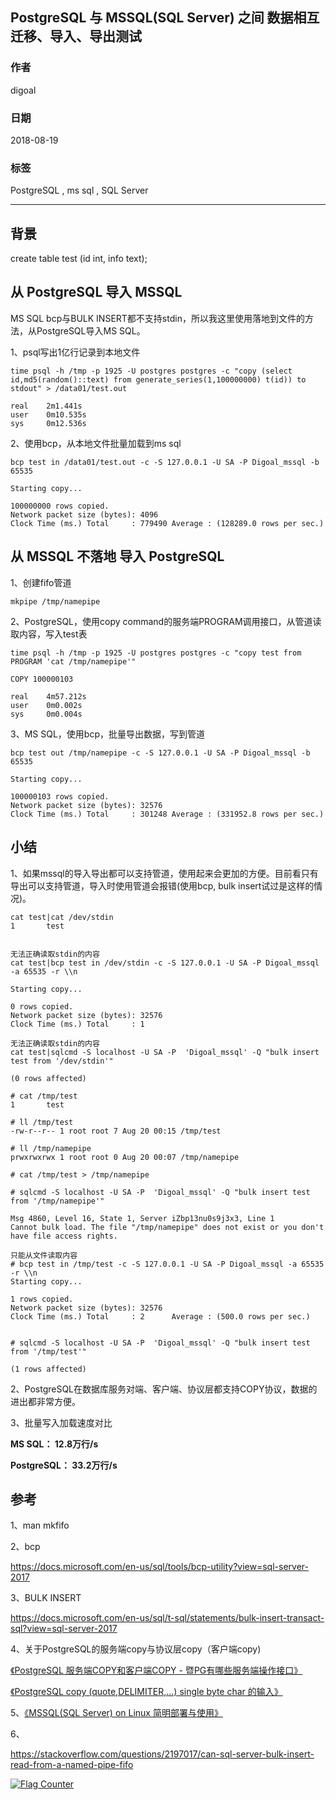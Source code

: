 ## PostgreSQL 与 MSSQL(SQL Server) 之间 数据相互迁移、导入、导出测试
                                                                       
### 作者                                                                       
digoal                                                                       
                                                                       
### 日期                                                                       
2018-08-19                                                                     
                                                                       
### 标签                                                                       
PostgreSQL , ms sql , SQL Server           
                                                                       
----                                                                       
                                                                       
## 背景        
  
  
create table test (id int, info text);  
  
  
  
## 从 PostgreSQL 导入 MSSQL  
  
MS SQL bcp与BULK INSERT都不支持stdin，所以我这里使用落地到文件的方法，从PostgreSQL导入MS SQL。  
  
1、psql写出1亿行记录到本地文件  
  
```  
time psql -h /tmp -p 1925 -U postgres postgres -c "copy (select id,md5(random()::text) from generate_series(1,100000000) t(id)) to stdout" > /data01/test.out  
  
real    2m1.441s  
user    0m10.535s  
sys     0m12.536s  
```  
  
2、使用bcp，从本地文件批量加载到ms sql  
  
```  
bcp test in /data01/test.out -c -S 127.0.0.1 -U SA -P Digoal_mssql -b 65535  
  
Starting copy...  
  
100000000 rows copied.  
Network packet size (bytes): 4096  
Clock Time (ms.) Total     : 779490 Average : (128289.0 rows per sec.)  
```  
  
## 从 MSSQL 不落地 导入 PostgreSQL  
1、创建fifo管道  
  
```  
mkpipe /tmp/namepipe  
```  
  
2、PostgreSQL，使用copy command的服务端PROGRAM调用接口，从管道读取内容，写入test表  
  
```  
time psql -h /tmp -p 1925 -U postgres postgres -c "copy test from PROGRAM 'cat /tmp/namepipe'"  
  
COPY 100000103  
  
real    4m57.212s  
user    0m0.002s  
sys     0m0.004s  
```  
  
3、MS SQL，使用bcp，批量导出数据，写到管道  
  
```  
bcp test out /tmp/namepipe -c -S 127.0.0.1 -U SA -P Digoal_mssql -b 65535  
  
Starting copy...  
  
100000103 rows copied.  
Network packet size (bytes): 32576  
Clock Time (ms.) Total     : 301248 Average : (331952.8 rows per sec.)  
```  
  
## 小结  
1、如果mssql的导入导出都可以支持管道，使用起来会更加的方便。目前看只有导出可以支持管道，导入时使用管道会报错(使用bcp, bulk insert试过是这样的情况)。  
  
```
cat test|cat /dev/stdin
1       test


无法正确读取stdin的内容
cat test|bcp test in /dev/stdin -c -S 127.0.0.1 -U SA -P Digoal_mssql -a 65535 -r \\n

Starting copy...

0 rows copied.
Network packet size (bytes): 32576
Clock Time (ms.) Total     : 1     
```
  
```
无法正确读取stdin的内容
cat test|sqlcmd -S localhost -U SA -P  'Digoal_mssql' -Q "bulk insert test from '/dev/stdin'"

(0 rows affected)
```
  
```
# cat /tmp/test
1       test

# ll /tmp/test
-rw-r--r-- 1 root root 7 Aug 20 00:15 /tmp/test

# ll /tmp/namepipe
prwxrwxrwx 1 root root 0 Aug 20 00:07 /tmp/namepipe

# cat /tmp/test > /tmp/namepipe

# sqlcmd -S localhost -U SA -P  'Digoal_mssql' -Q "bulk insert test from '/tmp/namepipe'"

Msg 4860, Level 16, State 1, Server iZbp13nu0s9j3x3, Line 1
Cannot bulk load. The file "/tmp/namepipe" does not exist or you don't have file access rights.

只能从文件读取内容
# bcp test in /tmp/test -c -S 127.0.0.1 -U SA -P Digoal_mssql -a 65535 -r \\n
Starting copy...

1 rows copied.
Network packet size (bytes): 32576
Clock Time (ms.) Total     : 2      Average : (500.0 rows per sec.)


# sqlcmd -S localhost -U SA -P  'Digoal_mssql' -Q "bulk insert test from '/tmp/test'"

(1 rows affected)
```
  
  
2、PostgreSQL在数据库服务对端、客户端、协议层都支持COPY协议，数据的进出都非常方便。  
  
3、批量写入加载速度对比  
  
**MS SQL： 12.8万行/s**  
  
**PostgreSQL： 33.2万行/s**  
  
## 参考  
1、man mkfifo  
  
2、bcp  
  
https://docs.microsoft.com/en-us/sql/tools/bcp-utility?view=sql-server-2017  
  
3、BULK INSERT  
  
https://docs.microsoft.com/en-us/sql/t-sql/statements/bulk-insert-transact-sql?view=sql-server-2017  
  
4、关于PostgreSQL的服务端copy与协议层copy（客户端copy)  
  
[《PostgreSQL 服务端COPY和客户端COPY - 暨PG有哪些服务端操作接口》](../201805/20180516_03.md)    
  
[《PostgreSQL copy (quote,DELIMITER,...) single byte char 的输入》](../201805/20180510_01.md)    
  
5、[《MSSQL(SQL Server) on Linux 简明部署与使用》](../201808/20180819_01.md)    
  
6、  
  
https://stackoverflow.com/questions/2197017/can-sql-server-bulk-insert-read-from-a-named-pipe-fifo  
  
  
<a rel="nofollow" href="http://info.flagcounter.com/h9V1"  ><img src="http://s03.flagcounter.com/count/h9V1/bg_FFFFFF/txt_000000/border_CCCCCC/columns_2/maxflags_12/viewers_0/labels_0/pageviews_0/flags_0/"  alt="Flag Counter"  border="0"  ></a>  
  
